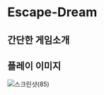 # Escape-Dream

## 간단한 게임소개

## 플레이 이미지
![스크린샷(85)](https://user-images.githubusercontent.com/81098888/119534272-af297680-bdc1-11eb-8779-c2c399a1add4.png)
